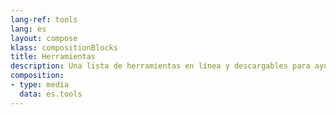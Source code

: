 ```yaml
---
lang-ref: tools
lang: es
layout: compose
klass: compositionBlocks
title: Herramientas
description: Una lista de herramientas en línea y descargables para ayudar a gestionar los datos de biodiversidad
composition:
- type: media
  data: es.tools
---
```


